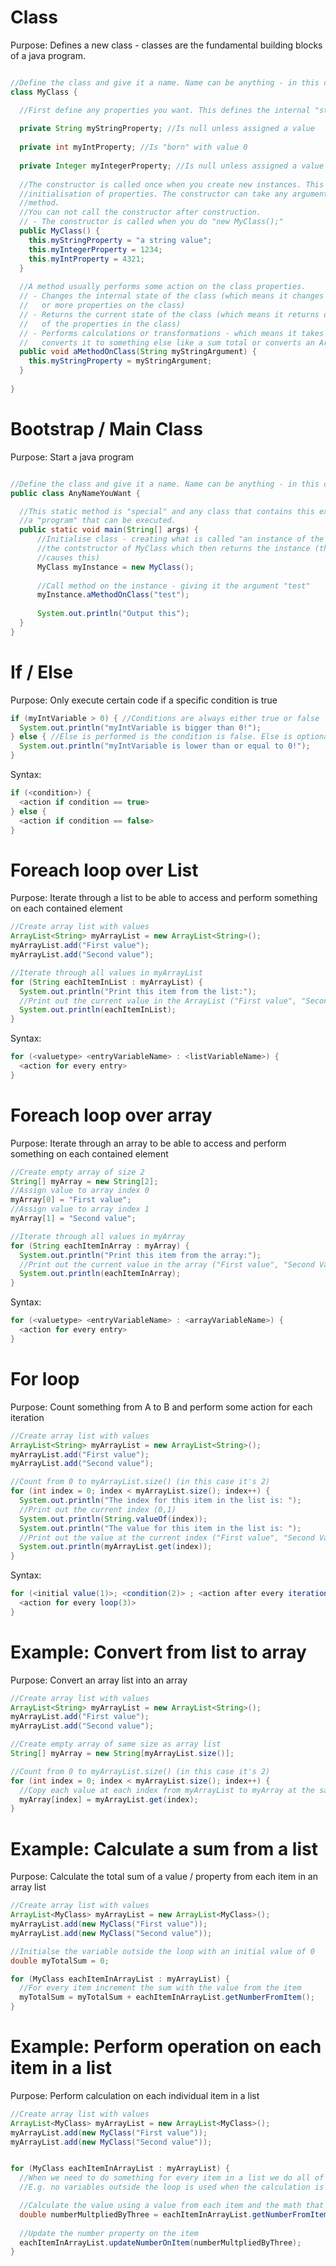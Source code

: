 # Class
Purpose: Defines a new class - classes are the fundamental building blocks of a java program.

```java

//Define the class and give it a name. Name can be anything - in this case "MyClass"
class MyClass {

  //First define any properties you want. This defines the internal "state" of your class.
  
  private String myStringProperty; //Is null unless assigned a value
  
  private int myIntProperty; //Is "born" with value 0
  
  private Integer myIntegerProperty; //Is null unless assigned a value
  
  //The constructor is called once when you create new instances. This is where you can do 
  //initialisation of properties. The constructor can take any arguments - like any other 
  //method.
  //You can not call the constructor after construction.
  // - The constructor is called when you do "new MyClass();"
  public MyClass() {
    this.myStringProperty = "a string value";
    this.myIntegerProperty = 1234;
    this.myIntProperty = 4321;
  }
  
  //A method usually performs some action on the class properties. 
  // - Changes the internal state of the class (which means it changes the values of one 
  //   or more properties on the class)
  // - Returns the current state of the class (which means it returns on or more values 
  //   of the properties in the class)
  // - Performs calculations or transformations - which means it takes the internal state and 
  //   converts it to something else like a sum total or converts an ArrayList to an array
  public void aMethodOnClass(String myStringArgument) {
    this.myStringProperty = myStringArgument;
  }
 
}

```

# Bootstrap / Main Class
Purpose: Start a java program

```java

//Define the class and give it a name. Name can be anything - in this case "AnyNameYouWant"
public class AnyNameYouWant {

  //This static method is "special" and any class that contains this exact method is considered 
  //a "program" that can be executed.
  public static void main(String[] args) {
      //Initialise class - creating what is called "an instance of the class". This first calls
      //the contstructor of MyClass which then returns the instance (the "new" operator is what 
      //causes this)
      MyClass myInstance = new MyClass();
      
      //Call method on the instance - giving it the argument "test"
      myInstance.aMethodOnClass("test");
      
      System.out.println("Output this");
  }
}

```

# If / Else
Purpose: Only execute certain code if a specific condition is true

```java
if (myIntVariable > 0) { //Conditions are always either true or false
  System.out.println("myIntVariable is bigger than 0!"); 
} else { //Else is performed is the condition is false. Else is optional
  System.out.println("myIntVariable is lower than or equal to 0!");
}

```

Syntax: 

```java
if (<condition>) {
  <action if condition == true>
} else { 
  <action if condition == false>
}

```


# Foreach loop over List
Purpose: Iterate through a list to be able to access and perform something on each contained element

```java
//Create array list with values
ArrayList<String> myArrayList = new ArrayList<String>();
myArrayList.add("First value");
myArrayList.add("Second value");

//Iterate through all values in myArrayList
for (String eachItemInList : myArrayList) {
  System.out.println("Print this item from the list:"); 
  //Print out the current value in the ArrayList ("First value", "Second Value")
  System.out.println(eachItemInList); 
}

```

Syntax: 

```java
for (<valuetype> <entryVariableName> : <listVariableName>) {
  <action for every entry>
}

```

# Foreach loop over array
Purpose: Iterate through an array to be able to access and perform something on each contained element

```java
//Create empty array of size 2
String[] myArray = new String[2];
//Assign value to array index 0
myArray[0] = "First value";
//Assign value to array index 1
myArray[1] = "Second value";

//Iterate through all values in myArray
for (String eachItemInArray : myArray) {
  System.out.println("Print this item from the array:"); 
  //Print out the current value in the array ("First value", "Second Value")
  System.out.println(eachItemInArray); 
}

```
Syntax: 

```java
for (<valuetype> <entryVariableName> : <arrayVariableName>) {
  <action for every entry>
}

```

# For loop
Purpose: Count something from A to B and perform some action for each iteration

```java
//Create array list with values
ArrayList<String> myArrayList = new ArrayList<String>();
myArrayList.add("First value");
myArrayList.add("Second value");

//Count from 0 to myArrayList.size() (in this case it's 2)
for (int index = 0; index < myArrayList.size(); index++) {
  System.out.println("The index for this item in the list is: "); 
  //Print out the current index (0,1)
  System.out.println(String.valueOf(index)); 
  System.out.println("The value for this item in the list is: "); 
  //Print out the value at the current index ("First value", "Second Value")
  System.out.println(myArrayList.get(index)); 
}

```

Syntax: 

```java
for (<initial value(1)>; <condition(2)> ; <action after every iteration(4)>) {
  <action for every loop(3)>
}

```

# Example: Convert from list to array
Purpose: Convert an array list into an array

```java
//Create array list with values
ArrayList<String> myArrayList = new ArrayList<String>();
myArrayList.add("First value");
myArrayList.add("Second value");

//Create empty array of same size as array list
String[] myArray = new String[myArrayList.size()];

//Count from 0 to myArrayList.size() (in this case it's 2)
for (int index = 0; index < myArrayList.size(); index++) {
  //Copy each value at each index from myArrayList to myArray at the same index 
  myArray[index] = myArrayList.get(index);
}

```


# Example: Calculate a sum from a list
Purpose: Calculate the total sum of a value / property from each item in an array list

```java
//Create array list with values
ArrayList<MyClass> myArrayList = new ArrayList<MyClass>();
myArrayList.add(new MyClass("First value"));
myArrayList.add(new MyClass("Second value"));

//Initialse the variable outside the loop with an initial value of 0
double myTotalSum = 0;

for (MyClass eachItemInArrayList : myArrayList) {
  //For every item increment the sum with the value from the item
  myTotalSum = myTotalSum + eachItemInArrayList.getNumberFromItem();
}

```

# Example: Perform operation on each item in a list
Purpose: Perform calculation on each individual item in a list

```java
//Create array list with values
ArrayList<MyClass> myArrayList = new ArrayList<MyClass>();
myArrayList.add(new MyClass("First value"));
myArrayList.add(new MyClass("Second value"));


for (MyClass eachItemInArrayList : myArrayList) {
  //When we need to do something for every item in a list we do all of it within the loop
  //E.g. no variables outside the loop is used when the calculation is isolated to each item (not a sum or count)

  //Calculate the value using a value from each item and the math that's needed - e.g. triple the value
  double numberMultpliedByThree = eachItemInArrayList.getNumberFromItem() * 3;
  
  //Update the number property on the item
  eachItemInArrayList.updateNumberOnItem(numberMultpliedByThree);
}

```

